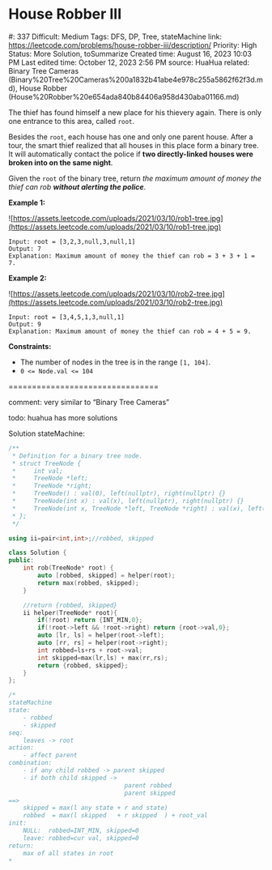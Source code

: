 # House Robber III

#: 337
Difficult: Medium
Tags: DFS, DP, Tree, stateMachine
link: https://leetcode.com/problems/house-robber-iii/description/
Priority: High
Status: More Solution, toSummarize
Created time: August 16, 2023 10:03 PM
Last edited time: October 12, 2023 2:56 PM
source: HuaHua
related: Binary Tree Cameras (Binary%20Tree%20Cameras%200a1832b41abe4e978c255a5862f62f3d.md), House Robber (House%20Robber%20e654ada840b84406a958d430aba01166.md)

The thief has found himself a new place for his thievery again. There is only one entrance to this area, called `root`.

Besides the `root`, each house has one and only one parent house. After a tour, the smart thief realized that all houses in this place form a binary tree. It will automatically contact the police if **two directly-linked houses were broken into on the same night**.

Given the `root` of the binary tree, return *the maximum amount of money the thief can rob **without alerting the police***.

**Example 1:**

![https://assets.leetcode.com/uploads/2021/03/10/rob1-tree.jpg](https://assets.leetcode.com/uploads/2021/03/10/rob1-tree.jpg)

```
Input: root = [3,2,3,null,3,null,1]
Output: 7
Explanation: Maximum amount of money the thief can rob = 3 + 3 + 1 = 7.

```

**Example 2:**

![https://assets.leetcode.com/uploads/2021/03/10/rob2-tree.jpg](https://assets.leetcode.com/uploads/2021/03/10/rob2-tree.jpg)

```
Input: root = [3,4,5,1,3,null,1]
Output: 9
Explanation: Maximum amount of money the thief can rob = 4 + 5 = 9.

```

**Constraints:**

- The number of nodes in the tree is in the range `[1, 104]`.
- `0 <= Node.val <= 104`

================================

comment: very similar to “Binary Tree Cameras”

todo: huahua has more solutions

Solution stateMachine:

```cpp
/**
 * Definition for a binary tree node.
 * struct TreeNode {
 *     int val;
 *     TreeNode *left;
 *     TreeNode *right;
 *     TreeNode() : val(0), left(nullptr), right(nullptr) {}
 *     TreeNode(int x) : val(x), left(nullptr), right(nullptr) {}
 *     TreeNode(int x, TreeNode *left, TreeNode *right) : val(x), left(left), right(right) {}
 * };
 */

using ii=pair<int,int>;//robbed, skipped

class Solution {
public:
    int rob(TreeNode* root) {
        auto [robbed, skipped] = helper(root);
        return max(robbed, skipped);
    }

    //return {robbed, skipped}
    ii helper(TreeNode* root){
        if(!root) return {INT_MIN,0};
        if(!root->left && !root->right) return {root->val,0};
        auto [lr, ls] = helper(root->left);
        auto [rr, rs] = helper(root->right);
        int robbed=ls+rs + root->val;
        int skipped=max(lr,ls) + max(rr,rs);
        return {robbed, skipped};
    }
};

/*
stateMachine
state:
    - robbed
    - skipped
seq:
    leaves -> root
action:
    - affect parent
combination:
    - if any child robbed -> parent skipped
    - if both child skipped -> 
                                parent robbed
                                parent skipped
==>
    skipped = max(l any state + r and state)
    robbed  = max(l skipped   + r skipped  ) + root_val
init:
    NULL:  robbed=INT_MIN, skipped=0
    leave: robbed=cur val, skipped=0
return: 
    max of all states in root
*
```